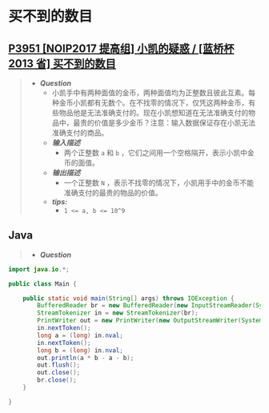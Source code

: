 # 买不到的数目

## [P3951 [NOIP2017 提高组] 小凯的疑惑 / [蓝桥杯 2013 省] 买不到的数目](https://www.luogu.com.cn/problem/P3951)

> - ***Question***
>   - 小凯手中有两种面值的金币，两种面值均为正整数且彼此互素。每种金币小凯都有无数个。在不找零的情况下，仅凭这两种金币，有些物品他是无法准确支付的。现在小凯想知道在无法准确支付的物品中，最贵的价值是多少金币？注意：输入数据保证存在小凯无法准确支付的商品。
>   - ***输入描述***
>     - 两个正整数 `a` 和 `b` ，它们之间用一个空格隔开，表示小凯中金币的面值。
>   - ***输出描述***
>     - 一个正整数 `N` ，表示不找零的情况下，小凯用手中的金币不能准确支付的最贵的物品的价值。
>   - ***tips:***
>     - `1 <= a, b <= 10^9`

## Java

> - ***Question***

```java
import java.io.*;

public class Main {

    public static void main(String[] args) throws IOException {
        BufferedReader br = new BufferedReader(new InputStreamReader(System.in));
        StreamTokenizer in = new StreamTokenizer(br);
        PrintWriter out = new PrintWriter(new OutputStreamWriter(System.out));
        in.nextToken();
        long a = (long) in.nval;
        in.nextToken();
        long b = (long) in.nval;
        out.println(a * b - a - b);
        out.flush();
        out.close();
        br.close();
    }

}
```

